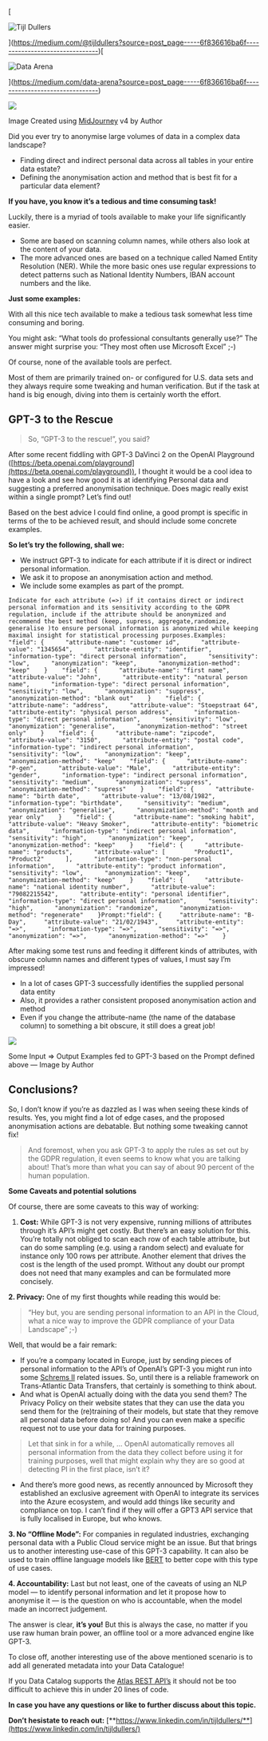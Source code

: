 [

![Tijl Dullers](https://miro.medium.com/v2/resize:fill:88:88/1*MiTuDIZaW9c4he004YCnfw.jpeg)



](https://medium.com/@tijldullers?source=post_page-----6f836616ba6f--------------------------------)[

![Data Arena](https://miro.medium.com/v2/resize:fill:48:48/1*7mtMygQZeWLAIrdDXuFjsA.png)



](https://medium.com/data-arena?source=post_page-----6f836616ba6f--------------------------------)

![](https://miro.medium.com/v2/resize:fit:700/0*v3oqTvyq9OEgiSrz.png)

Image Created using [MidJourney](https://www.midjourney.com/) v4 by Author

Did you ever try to anonymise large volumes of data in a complex data landscape?

-   Finding direct and indirect personal data across all tables in your entire data estate?
-   Defining the anonymisation action and method that is best fit for a particular data element?

**If you have, you know it’s a tedious and time consuming task!**

Luckily, there is a myriad of tools available to make your life significantly easier.

-   Some are based on scanning column names, while others also look at the content of your data.
-   The more advanced ones are based on a technique called Named Entity Resolution (NER). While the more basic ones use regular expressions to detect patterns such as National Identity Numbers, IBAN account numbers and the like.

**Just some examples:**

With all this nice tech available to make a tedious task somewhat less time consuming and boring.

You might ask: “What tools do professional consultants generally use?” The answer might surprise you: “They most often use Microsoft Excel” ;-)

Of course, none of the available tools are perfect.

Most of them are primarily trained on- or configured for U.S. data sets and they always require some tweaking and human verification. But if the task at hand is big enough, diving into them is certainly worth the effort.

## GPT-3 to the Rescue

> So, “GPT-3 to the rescue!”, you said?

After some recent fiddling with GPT-3 DaVinci 2 on the OpenAI Playground ([https://beta.openai.com/playground](https://beta.openai.com/playground)), I thought it would be a cool idea to have a look and see how good it is at identifying Personal data and suggesting a preferred anonymisation technique. Does magic really exist within a single prompt? Let’s find out!

Based on the best advice I could find online, a good prompt is specific in terms of the to be achieved result, and should include some concrete examples.

**So let’s try the following, shall we:**

-   We instruct GPT-3 to indicate for each attribute if it is direct or indirect personal information.
-   We ask it to propose an anonymisation action and method.
-   We include some examples as part of the prompt.

```
Indicate for each attribute (=>) if it contains direct or indirect personal information and its sensitivity according to the GDPR regulation, include if the attribute should be anonymized and recommend the best method (keep, supress, aggregate,randomize, generalise )to ensure personal information is anonymized while keeping maximal insight for statistical processing purposes.Examples:    "field": {      "attribute-name": "customer id",      "attribute-value": "1345654",      "attribute-entity": "identifier",      "information-type": "direct personal information",      "sensitivity": "low",      "anonymization": "keep",      "anonymization-method": "keep"    }    "field": {      "attribute-name": "first name",      "attribute-value": "John",      "attribute-entity": "natural person name",      "information-type": "direct personal information",      "sensitivity": "low",      "anonymization": "suppress",      "anonymization-method": "blank out"    }    "field": {      "attribute-name": "address",      "attribute-value": "Stoepstraat 64",      "attribute-entity": "physical person address",      "information-type": "direct personal information",      "sensitivity": "low",      "anonymization": "generalise",      "anonymization-method": "street only"    }    "field": {      "attribute-name": "zipcode",      "attribute-value": "3150",      "attribute-entity": "postal code",      "information-type": "indirect personal information",      "sensitivity": "low",      "anonymization": "keep",      "anonymization-method": "keep"    "field": {      "attribute-name": "P-gen",      "attribute-value": "Male",      "attribute-entity": "gender",      "information-type": "indirect personal information",      "sensitivity": "medium",      "anonymization": "supress",      "anonymization-method": "supress"    }    "field": {      "attribute-name": "birth date",      "attribute-value": "13/08/1982",      "information-type": "birthdate",      "sensitivity": "medium",      "anonymization": "generalise",      "anonymization-method": "month and year only"    }    "field": {      "attribute-name": "smoking habit",      "attribute-value": "Heavy Smoker",      "attribute-entity": "biometric data",      "information-type": "indirect personal information",      "sensitivity": "high",      "anonymization": "keep",      "anonymization-method": "keep"    }    "field": {      "attribute-name": "products",      "attribute-value": [        "Product1",        "Product2"      ],      "information-type": "non-personal information",      "attribute-entity": "product information",      "sensitivity": "low",      "anonymization": "keep",      "anonymization-method": "keep"    }    "field": {      "attribute-name": "national identity number",      "attribute-value": "79082215542",      "attribute-entity": "personal identifier",      "information-type": "direct personal information",      "sensitivity": "high",      "anonymization": "randomize",      "anonymization-method": "regenerate"    }Prompt:"field": {     "attribute-name": "B-Day",     "attribute-value": "21/02/1943",     "attribute-entity": "=>",      "information-type": "=>",      "sensitivity": "=>",      "anonymization": "=>",      "anonymization-method": "=>"    }
```

After making some test runs and feeding it different kinds of attributes, with obscure column names and different types of values, I must say I’m impressed!

-   In a lot of cases GPT-3 successfully identifies the supplied personal data entity
-   Also, it provides a rather consistent proposed anonymisation action and method
-   Even if you change the attribute-name (the name of the database column) to something a bit obscure, it still does a great job!

![](https://miro.medium.com/v2/resize:fit:700/1*f5li5YAiM-u41UrfKLrLTQ.png)

Some Input => Output Examples fed to GPT-3 based on the Prompt defined above — Image by Author

## **Conclusions?**

So, I don’t know if you’re as dazzled as I was when seeing these kinds of results. Yes, you might find a lot of edge cases, and the proposed anonymisation actions are debatable. But nothing some tweaking cannot fix!

> And foremost, when you ask GPT-3 to apply the rules as set out by the GDPR regulation, it even seems to know what you are talking about! That’s more than what you can say of about 90 percent of the human population.

**Some Caveats and potential solutions**

Of course, there are some caveats to this way of working:

1.  **Cost:** While GPT-3 is not very expensive, running millions of attributes through it’s API’s might get costly. But there’s an easy solution for this. You’re totally not obliged to scan each row of each table attribute, but can do some sampling (e.g. using a random select) and evaluate for instance only 100 rows per attribute. Another element that drives the cost is the length of the used prompt. Without any doubt our prompt does not need that many examples and can be formulated more concisely.

**2\. Privacy:** One of my first thoughts while reading this would be:

> “Hey but, you are sending personal information to an API in the Cloud, what a nice way to improve the GDPR compliance of your Data Landscape” ;-)

Well, that would be a fair remark:

-   If you’re a company located in Europe, just by sending pieces of personal information to the API’s of OpenAI’s GPT-3 you might run into some [Schrems II](https://noyb.eu/en/privacy-shield-20-first-reaction-max-schrems) related issues. So, until there is a reliable framework on Trans-Atlantic Data Transfers, that certainly is something to think about.
-   And what is OpenAI actually doing with the data you send them? The Privacy Policy on their website states that they can use the data you send them for the (re)training of their models, but state that they remove all personal data before doing so! And you can even make a specific request not to use your data for training purposes.

> Let that sink in for a while, … OpenAI automatically removes all personal information from the data they collect before using it for training purposes, well that might explain why they are so good at detecting PI in the first place, isn’t it?

-   And there’s more good news, as recently announced by Microsoft they established an exclusive agreement with OpenAI to integrate its services into the Azure ecosystem, and would add things like security and compliance on top. I can’t find if they will offer a GPT3 API service that is fully localised in Europe, but who knows.

**3\. No “Offline Mode”:** For companies in regulated industries, exchanging personal data with a Public Cloud service might be an issue. But that brings us to another interesting use-case of this GPT-3 capability. It can also be used to train offline language models like [BERT](https://www.techtarget.com/searchenterpriseai/definition/BERT-language-model) to better cope with this type of use cases.

**4\. Accountability:** Last but not least, one of the caveats of using an NLP model — to identify personal information and let it propose how to anonymise it — is the question on who is accountable, when the model made an incorrect judgement.

The answer is clear, **it’s you!** But this is always the case, no matter if you use raw human brain power, an offline tool or a more advanced engine like GPT-3.

To close off, another interesting use of the above mentioned scenario is to add all generated metadata into your Data Catalogue!

If you Data Catalog supports the [Atlas REST API’s](https://atlas.apache.org/api/v2/index.html) it should not be too difficult to achieve this in under 20 lines of code.

**In case you have any questions or like to further discuss about this topic.**

**Don’t hesistate to reach out:** [**https://www.linkedin.com/in/tijldullers/**](https://www.linkedin.com/in/tijldullers/)